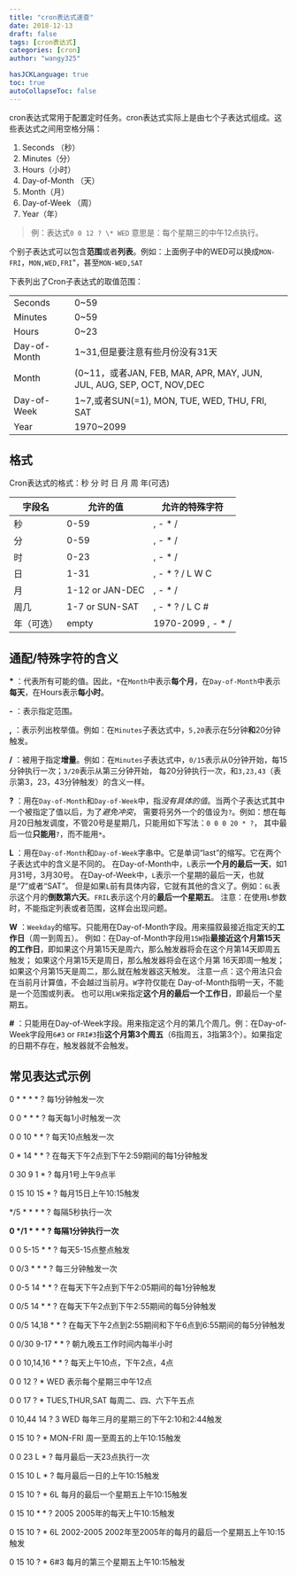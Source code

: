 ```yaml
---
title: "cron表达式速查"
date: 2018-12-13
draft: false
tags: [cron表达式]
categories: [cron]
author: "wangy325"

hasJCKLanguage: true
toc: true
autoCollapseToc: false
---
```



cron表达式常用于配置定时任务。cron表达式实际上是由七个子表达式组成。这些表达式之间用空格分隔：

1. Seconds （秒）
2. Minutes（分）
3. Hours（小时）
4. Day-of-Month （天）
5. Month（月）
6. Day-of-Week （周）
7. Year（年）

> 例：表达式`0 0 12 ? \* WED` 意思是：每个星期三的中午12点执行。

<!--more-->

个别子表达式可以包含**范围**或者**列表**。例如：上面例子中的WED可以换成`MON-FRI`，`MON,WED,FRI`"，甚至`MON-WED,SAT`

下表列出了Cron子表达式的取值范围：

|||
|:---|:---|
| Seconds | 0~59|
| Minutes | 0~59|
| Hours | 0~23|
| Day-of-Month | 1~31,但是要注意有些月份没有31天|
| Month | (0~11，或者JAN, FEB, MAR, APR, MAY, JUN, JUL, AUG, SEP, OCT, NOV,DEC|
| Day-of-Week | 1~7,或者SUN(=1), MON, TUE, WED, THU, FRI, SAT|
| Year | 1970~2099|

## 格式

Cron表达式的格式：秒 分 时 日 月 周 年(可选)

| 字段名     | 允许的值        | 允许的特殊字符    |
| ---------- | --------------- | ----------------- |
| 秒         | 0-59            | , - * /           |
| 分         | 0-59            | , - * /           |
| 时         | 0-23            | , - * /           |
| 日         | 1-31            | , - * ? / L W C   |
| 月         | 1-12 or JAN-DEC | , - * /           |
| 周几       | 1-7 or SUN-SAT  | , - * ? / L C #   |
| 年（可选） | empty           | 1970-2099 , - * / |

## 通配/特殊字符的含义

**\*** ：代表所有可能的值。因此，`*`在`Month`中表示**每个月**，在`Day-of-Month`中表示**每天**，在Hours表示**每小时**。

**-** ：表示指定范围。

**,** ：表示列出枚举值。例如：在`Minutes`子表达式中，`5,20`表示在5分钟**和**20分钟触发。

**/** ：被用于指定**增量**。例如：在`Minutes`子表达式中，`0/15`表示从0分钟开始，每15分钟执行一次；`3/20`表示从第三分钟开始，
每20分钟执行一次，和`3,23,43`（表示第3，23，43分钟触发）的含义一样。

**?** ：用在`Day-of-Month`和`Day-of-Week`中，指*没有具体的值*。当两个子表达式其中一个被指定了值以后，为了*避免冲突*，
需要将另外一个的值设为`?`。例如：想在每月20日触发调度，不管20号是星期几，只能用如下写法：`0 0 0 20 * ?`，
其中最后一位**只能用**`?`，而不能用`*`。

**L** ：用在`Day-of-Month`和`Day-of-Week`字串中。它是单词“last”的缩写。它在两个子表达式中的含义是不同的。 
在Day-of-Month中，`L`表示**一个月的最后一天**，如1月31号，3月30号。 在Day-of-Week中，`L`表示一个星期的最后一天，也就是“7”或者“SAT”。
但是如果`L`前有具体内容，它就有其他的含义了。例如：`6L`表示这个月的**倒数第六天**。`FRIL`表示这个月的**最后一个星期五**。
注意：在使用`L`参数时，不能指定列表或者范围，这样会出现问题。

**W** ：`Weekday`的缩写。只能用在Day-of-Month字段。用来描叙最接近指定天的**工作日**（周一到周五）。
例如：在Day-of-Month字段用`15W`指**最接近这个月第15天的工作日**，即如果这个月第15天是周六，那么触发器将会在这个月第14天即周五触发；
如果这个月第15天是周日，那么触发器将会在这个月第 16天即周一触发；如果这个月第15天是周二，那么就在触发器这天触发。
注意一点：这个用法只会在当前月计算值，不会越过当前月。`W`字符仅能在 Day-of-Month指明一天，不能是一个范围或列表。
也可以用`LW`来指定**这个月的最后一个工作日**，即最后一个星期五。

**#** ：只能用在Day-of-Week字段。用来指定这个月的第几个周几。例：在Day-of-Week字段用`6#3` or `FRI#3`指**这个月第3个周五**（6指周五，3指第3个）。如果指定的日期不存在，触发器就不会触发。

## 常见表达式示例

0 * * * * ? 每1分钟触发一次

0 0 * * * ? 每天每1小时触发一次

0 0 10 * * ? 每天10点触发一次

0 * 14 * * ? 在每天下午2点到下午2:59期间的每1分钟触发

0 30 9 1 * ? 每月1号上午9点半

0 15 10 15 * ? 每月15日上午10:15触发

*/5 * * * * ? 每隔5秒执行一次

**0 \*/1 * \* * ? 每隔1分钟执行一次**

0 0 5-15 * * ? 每天5-15点整点触发

0 0/3 * * * ? 每三分钟触发一次

0 0-5 14 * * ? 在每天下午2点到下午2:05期间的每1分钟触发

0 0/5 14 * * ? 在每天下午2点到下午2:55期间的每5分钟触发

0 0/5 14,18 * * ? 在每天下午2点到2:55期间和下午6点到6:55期间的每5分钟触发

0 0/30 9-17 * * ? 朝九晚五工作时间内每半小时

0 0 10,14,16 * * ? 每天上午10点，下午2点，4点

0 0 12 ? * WED 表示每个星期三中午12点

0 0 17 ? * TUES,THUR,SAT 每周二、四、六下午五点

0 10,44 14 ? 3 WED 每年三月的星期三的下午2:10和2:44触发

0 15 10 ? * MON-FRI 周一至周五的上午10:15触发

0 0 23 L * ? 每月最后一天23点执行一次

0 15 10 L * ? 每月最后一日的上午10:15触发

0 15 10 ? * 6L 每月的最后一个星期五上午10:15触发

0 15 10 * * ? 2005 2005年的每天上午10:15触发

0 15 10 ? * 6L 2002-2005 2002年至2005年的每月的最后一个星期五上午10:15触发

0 15 10 ? * 6#3 每月的第三个星期五上午10:15触发
